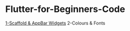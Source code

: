 # Flutter-for-Beginners-Code

[1-Scaffold & AppBar Widgets](https://api.flutter.dev/flutter/material/Scaffold-class.html)
2-Colours & Fonts
